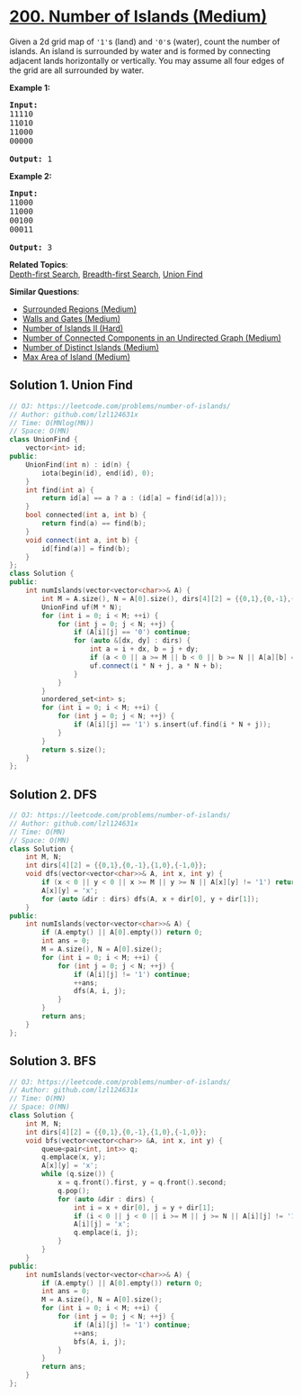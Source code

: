 # [200. Number of Islands (Medium)](https://leetcode.com/problems/number-of-islands/)

<p>Given a 2d grid map of <code>'1'</code>s (land) and <code>'0'</code>s (water), count the number of islands. An island is surrounded by water and is formed by connecting adjacent lands horizontally or vertically. You may assume all four edges of the grid are all surrounded by water.</p>

<p><b>Example 1:</b></p>

<pre><strong>Input:</strong>
11110
11010
11000
00000

<strong>Output:</strong>&nbsp;1
</pre>

<p><b>Example 2:</b></p>

<pre><strong>Input:</strong>
11000
11000
00100
00011

<strong>Output: </strong>3
</pre>

**Related Topics**:  
[Depth-first Search](https://leetcode.com/tag/depth-first-search/), [Breadth-first Search](https://leetcode.com/tag/breadth-first-search/), [Union Find](https://leetcode.com/tag/union-find/)

**Similar Questions**:
* [Surrounded Regions (Medium)](https://leetcode.com/problems/surrounded-regions/)
* [Walls and Gates (Medium)](https://leetcode.com/problems/walls-and-gates/)
* [Number of Islands II (Hard)](https://leetcode.com/problems/number-of-islands-ii/)
* [Number of Connected Components in an Undirected Graph (Medium)](https://leetcode.com/problems/number-of-connected-components-in-an-undirected-graph/)
* [Number of Distinct Islands (Medium)](https://leetcode.com/problems/number-of-distinct-islands/)
* [Max Area of Island (Medium)](https://leetcode.com/problems/max-area-of-island/)

## Solution 1. Union Find

```cpp
// OJ: https://leetcode.com/problems/number-of-islands/
// Author: github.com/lzl124631x
// Time: O(MNlog(MN))
// Space: O(MN)
class UnionFind {
    vector<int> id;
public:
    UnionFind(int n) : id(n) {
        iota(begin(id), end(id), 0);
    }
    int find(int a) {
        return id[a] == a ? a : (id[a] = find(id[a]));
    }
    bool connected(int a, int b) {
        return find(a) == find(b);
    }
    void connect(int a, int b) {
        id[find(a)] = find(b);
    }
};
class Solution {
public:
    int numIslands(vector<vector<char>>& A) {
        int M = A.size(), N = A[0].size(), dirs[4][2] = {{0,1},{0,-1},{1,0},{-1,0}};
        UnionFind uf(M * N);
        for (int i = 0; i < M; ++i) {
            for (int j = 0; j < N; ++j) {
                if (A[i][j] == '0') continue;
                for (auto &[dx, dy] : dirs) {
                    int a = i + dx, b = j + dy;
                    if (a < 0 || a >= M || b < 0 || b >= N || A[a][b] == '0') continue;
                    uf.connect(i * N + j, a * N + b);
                }
            }
        }
        unordered_set<int> s;
        for (int i = 0; i < M; ++i) {
            for (int j = 0; j < N; ++j) {
                if (A[i][j] == '1') s.insert(uf.find(i * N + j));
            }
        }
        return s.size();
    }
};
```

## Solution 2. DFS

```cpp
// OJ: https://leetcode.com/problems/number-of-islands/
// Author: github.com/lzl124631x
// Time: O(MN)
// Space: O(MN)
class Solution {
    int M, N;
    int dirs[4][2] = {{0,1},{0,-1},{1,0},{-1,0}};
    void dfs(vector<vector<char>>& A, int x, int y) {
        if (x < 0 || y < 0 || x >= M || y >= N || A[x][y] != '1') return;
        A[x][y] = 'x';
        for (auto &dir : dirs) dfs(A, x + dir[0], y + dir[1]);
    }
public:
    int numIslands(vector<vector<char>>& A) {
        if (A.empty() || A[0].empty()) return 0;
        int ans = 0;
        M = A.size(), N = A[0].size();
        for (int i = 0; i < M; ++i) {
            for (int j = 0; j < N; ++j) {
                if (A[i][j] != '1') continue;
                ++ans;
                dfs(A, i, j);
            }
        }
        return ans;
    }
};
```

## Solution 3. BFS

```cpp
// OJ: https://leetcode.com/problems/number-of-islands/
// Author: github.com/lzl124631x
// Time: O(MN)
// Space: O(MN)
class Solution {
    int M, N;
    int dirs[4][2] = {{0,1},{0,-1},{1,0},{-1,0}};
    void bfs(vector<vector<char>> &A, int x, int y) {
        queue<pair<int, int>> q;
        q.emplace(x, y);
        A[x][y] = 'x';
        while (q.size()) {
            x = q.front().first, y = q.front().second;
            q.pop();
            for (auto &dir : dirs) {
                int i = x + dir[0], j = y + dir[1];
                if (i < 0 || j < 0 || i >= M || j >= N || A[i][j] != '1') continue;
                A[i][j] = 'x';
                q.emplace(i, j);
            }
        }
    }
public:
    int numIslands(vector<vector<char>>& A) {
        if (A.empty() || A[0].empty()) return 0;
        int ans = 0;
        M = A.size(), N = A[0].size();
        for (int i = 0; i < M; ++i) {
            for (int j = 0; j < N; ++j) {
                if (A[i][j] != '1') continue;
                ++ans;
                bfs(A, i, j);
            }
        }
        return ans;
    }
};
```